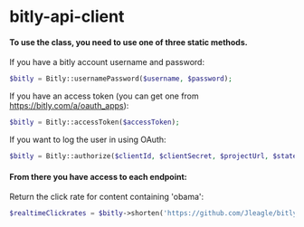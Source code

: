 bitly-api-client
================

#### To use the class, you need to use one of three static methods.

If you have a bitly account username and password:

```php
$bitly = Bitly::usernamePassword($username, $password);
```

If you have an access token (you can get one from https://bitly.com/a/oauth_apps):

```php
$bitly = Bitly::accessToken($accessToken);
```

If you want to log the user in using OAuth:

```php
$bitly = Bitly::authorize($clientId, $clientSecret, $projectUrl, $state);
```

#### From there you have access to each endpoint:

Return the click rate for content containing 'obama':

```php
$realtimeClickrates = $bitly->shorten('https://github.com/Jleagle/bitly-api-client');
```
